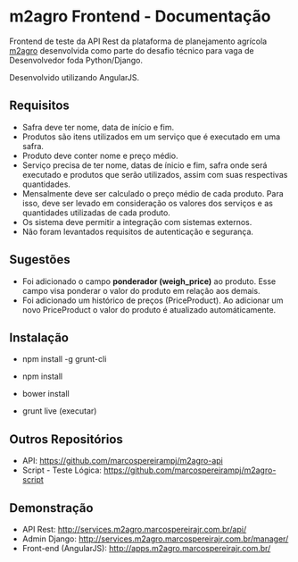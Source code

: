 m2agro Frontend - Documentação
=========================

Frontend de teste da API Rest da plataforma de planejamento agrícola [m2agro](http://www.m2agro.com.br/)
desenvolvida como parte do desafio técnico para vaga de Desenvolvedor foda Python/Django.

Desenvolvido utilizando AngularJS.

## Requisitos ##

* Safra deve ter nome, data de início e fim.
* Produtos são itens utilizados em um serviço que é executado em uma safra.
* Produto deve conter nome e preço médio.
* Serviço precisa de ter nome, datas de ínicio e fim, safra onde será executado e produtos
que serão utilizados, assim com suas respectivas quantidades.
* Mensalmente deve ser calculado o preço médio de cada produto. Para isso, deve ser
levado em consideração os valores dos serviços e as quantidades utilizadas de cada produto.
* Os sistema deve permitir a integração com sistemas externos.
* Não foram levantados requisitos de autenticação e segurança.

## Sugestões ##

* Foi adicionado o campo **ponderador (weigh_price)** ao produto. Esse campo visa
 ponderar o valor do produto em relação aos demais.
* Foi adicionado um histórico de preços (PriceProduct). Ao adicionar um novo PriceProduct o valor do produto é atualizado automáticamente.

## Instalação ##

* npm install -g grunt-cli

* npm install

* bower install

* grunt live (executar)

## Outros Repositórios ##

* API: https://github.com/marcospereirampj/m2agro-api
* Script - Teste Lógica: https://github.com/marcospereirampj/m2agro-script

## Demonstração ##

* API Rest: http://services.m2agro.marcospereirajr.com.br/api/
* Admin Django: http://services.m2agro.marcospereirajr.com.br/manager/
* Front-end (AngularJS): http://apps.m2agro.marcospereirajr.com.br/

